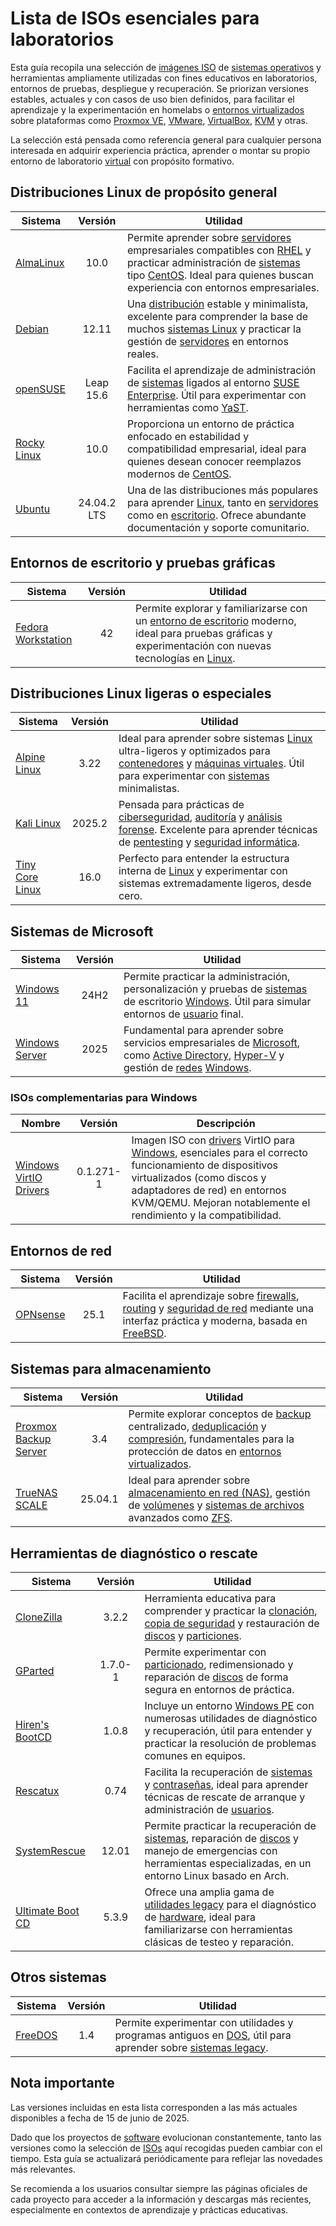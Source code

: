 # Lista de ISOs esenciales para laboratorios

Esta guía recopila una selección de [imágenes ISO](https://es.wikipedia.org/wiki/Imagen_ISO) de [sistemas operativos](https://es.wikipedia.org/wiki/Sistema_operativo) y herramientas ampliamente utilizadas con fines educativos en laboratorios, entornos de pruebas, despliegue y recuperación. Se priorizan versiones estables, actuales y con casos de uso bien definidos, para facilitar el aprendizaje y la experimentación en homelabs o [entornos virtualizados](https://es.wikipedia.org/wiki/Virtualizaci%C3%B3n) sobre plataformas como [Proxmox VE](https://www.proxmox.com/en/), [VMware](https://www.vmware.com/), [VirtualBox](https://www.virtualbox.org/), [KVM](https://linux-kvm.org/page/Main_Page) y otras.

La selección está pensada como referencia general para cualquier persona interesada en adquirir experiencia práctica, aprender o montar su propio entorno de laboratorio [virtual](https://es.wikipedia.org/wiki/Virtualizaci%C3%B3n) con propósito formativo.

## Distribuciones Linux de propósito general

| Sistema | Versión | Utilidad |
| --- | :---: | --- |
| [AlmaLinux](https://almalinux.org/es/) | 10.0 | Permite aprender sobre [servidores](https://es.wikipedia.org/wiki/Servidor) empresariales compatibles con [RHEL](https://www.redhat.com/en/technologies/linux-platforms/enterprise-linux) y practicar administración de [sistemas](https://es.wikipedia.org/wiki/Sistema_inform%C3%A1tico) tipo [CentOS](https://www.centos.org/). Ideal para quienes buscan experiencia con entornos empresariales. |
| [Debian](https://www.debian.org/) | 12.11 | Una [distribución](https://es.wikipedia.org/wiki/Distribuci%C3%B3n_Linux) estable y minimalista, excelente para comprender la base de muchos [sistemas Linux](https://es.wikipedia.org/wiki/GNU/Linux) y practicar la gestión de [servidores](https://es.wikipedia.org/wiki/Servidor) en entornos reales. |
| [openSUSE](https://www.opensuse.org/) | Leap 15.6 | Facilita el aprendizaje de administración de [sistemas](https://es.wikipedia.org/wiki/Sistema_inform%C3%A1tico) ligados al entorno [SUSE Enterprise](https://www.suse.com/). Útil para experimentar con herramientas como [YaST](https://yast.opensuse.org/). |
| [Rocky Linux](https://rockylinux.org/) | 10.0 | Proporciona un entorno de práctica enfocado en estabilidad y compatibilidad empresarial, ideal para quienes desean conocer reemplazos modernos de [CentOS](https://www.centos.org/). |
| [Ubuntu](https://ubuntu.com/) | 24.04.2 LTS | Una de las distribuciones más populares para aprender [Linux](https://es.wikipedia.org/wiki/GNU/Linux), tanto en [servidores](https://es.wikipedia.org/wiki/Servidor) como en [escritorio](https://es.wikipedia.org/wiki/Entorno_de_escritorio). Ofrece abundante documentación y soporte comunitario. |

## Entornos de escritorio y pruebas gráficas

| Sistema | Versión | Utilidad |
| --- | :---: | --- |
| [Fedora Workstation](https://fedoraproject.org/) | 42 | Permite explorar y familiarizarse con un [entorno de escritorio](https://es.wikipedia.org/wiki/Interfaz_gr%C3%A1fica_de_usuario) moderno, ideal para pruebas gráficas y experimentación con nuevas tecnologías en [Linux](https://es.wikipedia.org/wiki/GNU/Linux). |

## Distribuciones Linux ligeras o especiales

| Sistema | Versión | Utilidad |
| --- | :---: | --- |
| [Alpine Linux](https://www.alpinelinux.org/) | 3.22 | Ideal para aprender sobre sistemas [Linux](https://es.wikipedia.org/wiki/GNU/Linux) ultra-ligeros y optimizados para [contenedores](https://es.wikipedia.org/wiki/Contenedorizaci%C3%B3n_(inform%C3%A1tica)) y [máquinas virtuales](https://es.wikipedia.org/wiki/Virtualizaci%C3%B3n). Útil para experimentar con [sistemas](https://es.wikipedia.org/wiki/Sistema_inform%C3%A1tico) minimalistas. |
| [Kali Linux](https://www.kali.org/) | 2025.2 | Pensada para prácticas de [ciberseguridad](https://es.wikipedia.org/wiki/Seguridad_inform%C3%A1tica), [auditoría](https://es.wikipedia.org/wiki/Auditor%C3%ADa_inform%C3%A1tica) y [análisis forense](https://es.wikipedia.org/wiki/An%C3%A1lisis_forense_digital). Excelente para aprender técnicas de [pentesting](https://es.wikipedia.org/wiki/Examen_de_penetraci%C3%B3n) y [seguridad informática](https://es.wikipedia.org/wiki/Seguridad_inform%C3%A1tica). |
| [Tiny Core Linux](http://tinycorelinux.net/) | 16.0 | Perfecto para entender la estructura interna de [Linux](https://es.wikipedia.org/wiki/GNU/Linux) y experimentar con sistemas extremadamente ligeros, desde cero. |

## Sistemas de Microsoft

| Sistema | Versión | Utilidad |
| --- | :---: | --- |
| [Windows 11](https://www.microsoft.com/es-es/windows/windows-11)  | 24H2 | Permite practicar la administración, personalización y pruebas de [sistemas](https://es.wikipedia.org/wiki/Sistema_inform%C3%A1tico) de escritorio [Windows](https://es.wikipedia.org/wiki/Microsoft_Windows). Útil para simular entornos de [usuario](https://es.wikipedia.org/wiki/Usuario_(inform%C3%A1tica)) final. |
| [Windows Server](https://www.microsoft.com/es-es/windows-server) | 2025 | Fundamental para aprender sobre servicios empresariales de [Microsoft](https://www.microsoft.com/es-es/), como [Active Directory](https://es.wikipedia.org/wiki/Active_Directory), [Hyper-V](https://learn.microsoft.com/en-us/windows-server/virtualization/hyper-v/hyper-v-overview?pivots=windows-server) y gestión de [redes](https://es.wikipedia.org/wiki/Red_de_computadoras) [Windows](https://es.wikipedia.org/wiki/Microsoft_Windows). |

### ISOs complementarias para Windows

| Nombre | Versión | Descripción |
| --- | :---: | --- |
| [Windows VirtIO Drivers](https://pve.proxmox.com/wiki/Windows_VirtIO_Drivers) | 0.1.271-1 | Imagen ISO con [drivers](https://es.wikipedia.org/wiki/Controlador_de_dispositivo) VirtIO para [Windows](https://es.wikipedia.org/wiki/Microsoft_Windows), esenciales para el correcto funcionamiento de dispositivos virtualizados (como discos y adaptadores de red) en entornos KVM/QEMU. Mejoran notablemente el rendimiento y la compatibilidad. |

## Entornos de red

| Sistema | Versión | Utilidad |
| --- | :---: | --- |
| [OPNsense](https://opnsense.org/) | 25.1 | Facilita el aprendizaje sobre [firewalls](https://es.wikipedia.org/wiki/Cortafuegos_(inform%C3%A1tica)), [routing](https://es.wikipedia.org/wiki/Encaminamiento) y [seguridad de red](https://es.wikipedia.org/wiki/Seguridad_de_redes) mediante una interfaz práctica y moderna, basada en [FreeBSD](https://www.freebsd.org/). |

## Sistemas para almacenamiento

| Sistema | Versión | Utilidad |
| --- | :---: | --- |
| [Proxmox Backup Server](https://www.proxmox.com/en/) | 3.4 | Permite explorar conceptos de [backup](https://es.wikipedia.org/wiki/Copia_de_seguridad) centralizado, [deduplicación](https://es.wikipedia.org/wiki/Deduplicaci%C3%B3n_de_datos) y [compresión](https://es.wikipedia.org/wiki/Compresi%C3%B3n_de_datos), fundamentales para la protección de datos en [entornos virtualizados](https://es.wikipedia.org/wiki/Virtualizaci%C3%B3n). |
| [TrueNAS SCALE](https://www.truenas.com/truenas-scale/) | 25.04.1 | Ideal para aprender sobre [almacenamiento en red (NAS)](https://es.wikipedia.org/wiki/Almacenamiento_conectado_en_red), gestión de [volúmenes](https://es.wikipedia.org/wiki/Partici%C3%B3n_de_disco) y [sistemas de archivos](https://es.wikipedia.org/wiki/Sistema_de_archivos) avanzados como [ZFS](https://es.wikipedia.org/wiki/ZFS_(sistema_de_archivos)). |

## Herramientas de diagnóstico o rescate

| Sistema | Versión | Utilidad |
| --- | :---: | --- |
| [CloneZilla](https://clonezilla.org/) | 3.2.2 | Herramienta educativa para comprender y practicar la [clonación](https://es.wikipedia.org/wiki/Clonaci%C3%B3n_de_discos), [copia de seguridad](https://es.wikipedia.org/wiki/Copia_de_seguridad) y restauración de [discos](https://es.wikipedia.org/wiki/Soporte_de_almacenamiento_de_datos) y [particiones](https://es.wikipedia.org/wiki/Soporte_de_almacenamiento_de_datos). |
| [GParted](https://gparted.org/) | 1.7.0-1 | Permite experimentar con [particionado](https://es.wikipedia.org/wiki/Partici%C3%B3n_de_disco), redimensionado y reparación de [discos](https://es.wikipedia.org/wiki/Soporte_de_almacenamiento_de_datos) de forma segura en entornos de práctica. |
| [Hiren's BootCD](https://www.hirensbootcd.org/) | 1.0.8 | Incluye un entorno [Windows PE](https://learn.microsoft.com/en-us/previous-versions/windows/it-pro/windows-vista/cc766093(v=ws.10)?redirectedfrom=MSDN) con numerosas utilidades de diagnóstico y recuperación, útil para entender y practicar la resolución de problemas comunes en equipos. |
| [Rescatux](https://www.supergrubdisk.org/rescatux/) | 0.74 | Facilita la recuperación de [sistemas](https://es.wikipedia.org/wiki/Sistema_inform%C3%A1tico) y [contraseñas](https://es.wikipedia.org/wiki/Contrase%C3%B1a), ideal para aprender técnicas de rescate de arranque y administración de [usuarios](https://es.wikipedia.org/wiki/Usuario_(inform%C3%A1tica)). |
| [SystemRescue](https://www.system-rescue.org/) | 12.01 | Permite practicar la recuperación de [sistemas](https://es.wikipedia.org/wiki/Sistema_inform%C3%A1tico), reparación de [discos](https://es.wikipedia.org/wiki/Soporte_de_almacenamiento_de_datos) y manejo de emergencias con herramientas especializadas, en un entorno Linux basado en Arch. |
| [Ultimate Boot CD](https://www.ultimatebootcd.com/) | 5.3.9 | Ofrece una amplia gama de [utilidades legacy](https://es.wikipedia.org/wiki/Sistema_heredado) para el diagnóstico de [hardware](https://es.wikipedia.org/wiki/Hardware), ideal para familiarizarse con herramientas clásicas de testeo y reparación. |

## Otros sistemas

| Sistema | Versión | Utilidad |
| --- | :---: | --- |
| [FreeDOS](https://www.freedos.org/) | 1.4 | Permite experimentar con utilidades y programas antiguos en [DOS](https://es.wikipedia.org/wiki/MS-DOS), útil para aprender sobre [sistemas legacy](https://es.wikipedia.org/wiki/Sistema_heredado). |

## Nota importante

Las versiones incluidas en esta lista corresponden a las más actuales disponibles a fecha de 15 de junio de 2025.

Dado que los proyectos de [software](https://es.wikipedia.org/wiki/Software) evolucionan constantemente, tanto las versiones como la selección de [ISOs](https://es.wikipedia.org/wiki/Imagen_ISO) aquí recogidas pueden cambiar con el tiempo. Esta guía se actualizará periódicamente para reflejar las novedades más relevantes.

Se recomienda a los usuarios consultar siempre las páginas oficiales de cada proyecto para acceder a la información y descargas más recientes, especialmente en contextos de aprendizaje y prácticas educativas.

